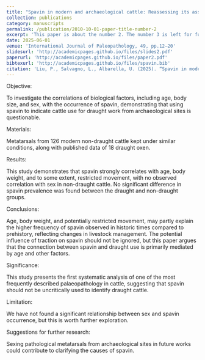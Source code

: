 ```yaml
---
title: "Spavin in modern and archaeological cattle: Reassessing its association with traction use"
collection: publications
category: manuscripts
permalink: /publication/2010-10-01-paper-title-number-2
excerpt: 'This paper is about the number 2. The number 3 is left for future work.'
date: 2025-06-01
venue: 'International Journal of Paleopathology, 49, pp.12–20'
slidesurl: 'http://academicpages.github.io/files/slides2.pdf'
paperurl: 'http://academicpages.github.io/files/paper2.pdf'
bibtexurl: 'http://academicpages.github.io/files/spavin.bib'
citation: 'Liu, P., Salvagno, L., Albarella, U. (2025). “Spavin in modern and archaeological cattle: Reassessing its association with traction use”. International Journal of Paleopathology, 49, pp.12–20. DOI: 10.1016/j.ijpp.2025.02.003.'
---
```


Objective:

To investigate the correlations of biological factors, including age, body size, and sex, with the occurrence of spavin, demonstrating that using spavin to indicate cattle use for draught work from archaeological sites is questionable.

Materials:

Metatarsals from 126 modern non-draught cattle kept under similar conditions, along with published data of 18 draught oxen.

Results:

This study demonstrates that spavin strongly correlates with age, body weight, and to some extent, restricted movement, with no observed correlation with sex in non-draught cattle. No significant difference in spavin prevalence was found between the draught and non-draught groups.

Conclusions:

Age, body weight, and potentially restricted movement, may partly explain the higher frequency of spavin observed in historic times compared to prehistory, reflecting changes in livestock management. The potential influence of traction on spavin should not be ignored, but this paper argues that the connection between spavin and draught use is primarily mediated by age and other factors.

Significance:

This study presents the first systematic analysis of one of the most frequently described palaeopathology in cattle, suggesting that spavin should not be uncritically used to identify draught cattle.

Limitation:

We have not found a significant relationship between sex and spavin occurrence, but this is worth further exploration.

Suggestions for further research:

Sexing pathological metatarsals from archaeological sites in future works could contribute to clarifying the causes of spavin.
